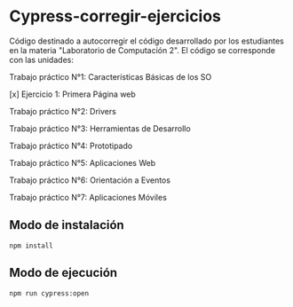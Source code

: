 # Cypress-corregir-ejercicios
Código destinado a autocorregir el código desarrollado por los estudiantes en la materia "Laboratorio de Computación 2".
El código se corresponde con las unidades:

Trabajo práctico N°1: Características Básicas de los SO

[x] Ejercicio 1: Primera Página web

Trabajo práctico N°2: Drivers

Trabajo práctico N°3: Herramientas de Desarrollo

Trabajo práctico N°4: Prototipado

Trabajo práctico N°5: Aplicaciones Web

Trabajo práctico N°6: Orientación a Eventos

Trabajo práctico N°7: Aplicaciones Móviles

## Modo de instalación
`npm install`
## Modo de ejecución
`npm run cypress:open`
